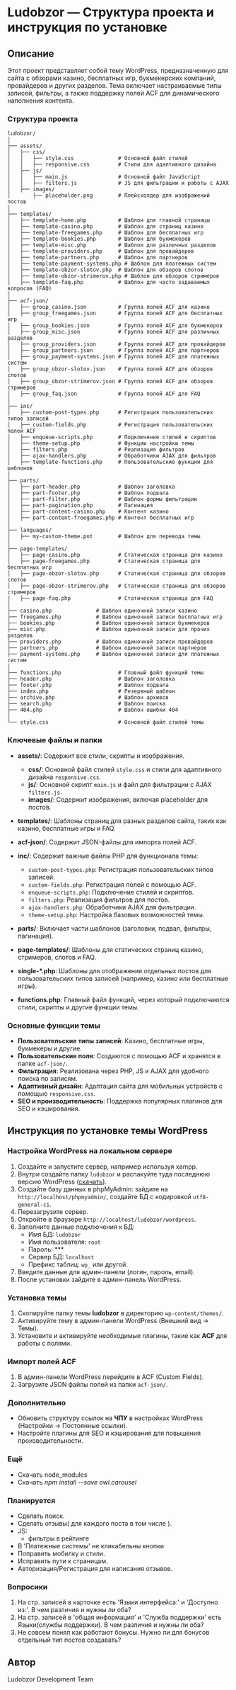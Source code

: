 # Ludobzor — Структура проекта и инструкция по установке

## Описание

Этот проект представляет собой тему WordPress, предназначенную для сайта с обзорами казино, бесплатных игр, букмекерских компаний, провайдеров и других разделов. Тема включает настраиваемые типы записей, фильтры, а также поддержку полей ACF для динамического наполнения контента.

### Структура проекта

```
ludobzor/
│
├── assets/
│   ├── css/
│   │   ├── style.css              # Основной файл стилей
│   │   ├── responsive.css         # Стили для адаптивного дизайна
│   ├── js/
│   │   ├── main.js                # Основной файл JavaScript
│   │   ├── filters.js             # JS для фильтрации и работы с AJAX
│   ├── images/
│       ├── placeholder.png        # Плейсхолдер для изображений постов
│
├── templates/
│   ├── template-home.php          # Шаблон для главной страницы
│   ├── template-casino.php        # Шаблон для страниц казино
│   ├── template-freegames.php     # Шаблон для бесплатных игр
│   ├── template-bookies.php       # Шаблон для букмекеров
│   ├── template-misc.php          # Шаблон для различных разделов
│   ├── template-providers.php     # Шаблон для провайдеров
│   ├── template-partners.php      # Шаблон для партнеров
│   ├── template-payment-systems.php # Шаблон для платежных систем
│   ├── template-obzor-slotov.php  # Шаблон для обзоров слотов
│   ├── template-obzor-strimerov.php # Шаблон для обзоров стримеров
│   ├── template-faq.php           # Шаблон для часто задаваемых вопросов (FAQ)
│
├── acf-json/
│   ├── group_casino.json          # Группа полей ACF для казино
│   ├── group_freegames.json       # Группа полей ACF для бесплатных игр
│   ├── group_bookies.json         # Группа полей ACF для букмекеров
│   ├── group_misc.json            # Группа полей ACF для различных разделов
│   ├── group_providers.json       # Группа полей ACF для провайдеров
│   ├── group_partners.json        # Группа полей ACF для партнеров
│   ├── group_payment-systems.json # Группа полей ACF для платежных систем
│   ├── group_obzor-slotov.json    # Группа полей ACF для обзоров слотов
│   ├── group_obzor-strimerov.json # Группа полей ACF для обзоров стримеров
│   ├── group_faq.json             # Группа полей ACF для FAQ
│
├── inc/
│   ├── custom-post-types.php      # Регистрация пользовательских типов записей
│   ├── custom-fields.php          # Регистрация пользовательских полей ACF
│   ├── enqueue-scripts.php        # Подключение стилей и скриптов
│   ├── theme-setup.php            # Функции настройки темы
│   ├── filters.php                # Реализация фильтров
│   ├── ajax-handlers.php          # Обработчики AJAX для фильтров
│   ├── template-functions.php     # Пользовательские функции для шаблонов
│
├── parts/
│   ├── part-header.php            # Шаблон заголовка
│   ├── part-footer.php            # Шаблон подвала
│   ├── part-filter.php            # Шаблон формы фильтрации
│   ├── part-pagination.php        # Пагинация
│   ├── part-content-casino.php    # Контент казино
│   ├── part-content-freegames.php # Контент бесплатных игр
│
├── languages/
│   ├── my-custom-theme.pot        # Шаблон для перевода темы
│
├── page-templates/
│   ├── page-casino.php            # Статическая страница для казино
│   ├── page-freegames.php         # Статическая страница для бесплатных игр
│   ├── page-obzor-slotov.php      # Статическая страница для обзоров слотов
│   ├── page-obzor-strimerov.php   # Статическая страница для обзоров стримеров
│   ├── page-faq.php               # Статическая страница для FAQ
│
├── casino.php              # Шаблон одиночной записи казино
├── freegames.php           # Шаблон одиночной записи бесплатных игр
├── bookies.php             # Шаблон одиночной записи букмекеров
├── misc.php                # Шаблон одиночной записи для прочих разделов
├── providers.php           # Шаблон одиночной записи провайдеров
├── partners.php            # Шаблон одиночной записи партнеров
├── payment-systems.php     # Шаблон одиночной записи для платежных систем
│
├── functions.php                  # Главный файл функций темы
├── header.php                     # Шаблон заголовка
├── footer.php                     # Шаблон подвала
├── index.php                      # Резервный шаблон
├── archive.php                    # Шаблон архивов
├── search.php                     # Шаблон поиска
├── 404.php                        # Шаблон ошибки 404
│
└── style.css                      # Основной файл стилей темы
```

### Ключевые файлы и папки

- **assets/**: Содержит все стили, скрипты и изображения.
  - **css/**: Основной файл стилей `style.css` и стили для адаптивного дизайна `responsive.css`.
  - **js/**: Основной скрипт `main.js` и файл для фильтрации с AJAX `filters.js`.
  - **images/**: Содержит изображения, включая placeholder для постов.
- **templates/**: Шаблоны страниц для разных разделов сайта, таких как казино, бесплатные игры и FAQ.

- **acf-json/**: Содержит JSON-файлы для импорта полей ACF.

- **inc/**: Содержит важные файлы PHP для функционала темы:

  - `custom-post-types.php`: Регистрация пользовательских типов записей.
  - `custom-fields.php`: Регистрация полей с помощью ACF.
  - `enqueue-scripts.php`: Подключение стилей и скриптов.
  - `filters.php`: Реализация фильтров для постов.
  - `ajax-handlers.php`: Обработчики AJAX для фильтрации.
  - `theme-setup.php`: Настройка базовых возможностей темы.

- **parts/**: Включает части шаблонов (заголовки, подвал, фильтры, пагинация).

- **page-templates/**: Шаблоны для статических страниц казино, стримеров, слотов и FAQ.

- **single-\*.php**: Шаблоны для отображения отдельных постов для пользовательских типов записей (например, казино или бесплатные игры).

- **functions.php**: Главный файл функций, через который подключаются стили, скрипты и другие функции темы.

### Основные функции темы

- **Пользовательские типы записей**: Казино, бесплатные игры, букмекеры и другие.
- **Пользовательские поля**: Создаются с помощью ACF и хранятся в папке `acf-json/`.
- **Фильтрация**: Реализована через PHP, JS и AJAX для удобного поиска по записям.
- **Адаптивный дизайн**: Адаптация сайта для мобильных устройств с помощью `responsive.css`.
- **SEO и производительность**: Поддержка популярных плагинов для SEO и кэширования.

## Инструкция по установке темы WordPress

### Настройка WordPress на локальном сервере

1. Создайте и запустите сервер, например используя xampp.
2. Внутри создайте папку `ludobzor` и распакуйте туда последнюю версию WordPress ([скачать](https://ru.wordpress.org/)).
3. Создайте базу данных в phpMyAdmin: зайдите на `http://localhost/phpmyadmin/`, создайте БД с кодировкой `utf8-general-ci`.
4. Перезагрузите сервер.
5. Откройте в браузере `http://localhost/ludobzor/wordpress`.
6. Заполните данные подключения к БД:
   - Имя БД: `ludobzor`
   - Имя пользователя: `root`
   - Пароль: \*\*\*
   - Сервер БД: `localhost`
   - Префикс таблиц: `wp_` или другой.
7. Введите данные для админ-панели (логин, пароль, email).
8. После установки зайдите в админ-панель WordPress.

### Установка темы

1. Скопируйте папку темы **ludobzor** в директорию `wp-content/themes/`.
2. Активируйте тему в админ-панели WordPress (Внешний вид -> Темы).
3. Установите и активируйте необходимые плагины, такие как **ACF** для работы с полями.

### Импорт полей ACF

1. В админ-панели WordPress перейдите в ACF (Custom Fields).
2. Загрузите JSON файлы полей из папки `acf-json/`.

### Дополнительно

- Обновить структуру ссылок на **ЧПУ** в настройках WordPress (Настройки -> Постоянные ссылки).
- Настройте плагины для SEO и кэширования для повышения производительности.

### Ещё

- Скачать node_modules
- Скачать _npm install --save owl.carousel_

### Планируется

- Сделать поиск.
- Сделать отзывы( для каждого поста в том числе ).
- JS:
  - фильтры в рейтинге
- В 'Платежные системы' не кликабельны кнопки
- Поправить мобилку и стили.
- Исправить пути к страницам.
- Авторизация/Регистрация для написания отзывов.

### Вопросики

1. На стр. записей в карточке есть 'Языки интерфейса:' и 'Доступно из:'. В чем различия и нужны ли оба?
2. На стр. записей в 'общая информация' и 'Служба поддержки' есть Языки(службы поддержки). В чем различия и нужны ли оба?
3. Не совсем понял как работают бонусы. Нужно ли для бонусов отдельный тип постов создавать?

## Автор

Ludobzor Development Team
